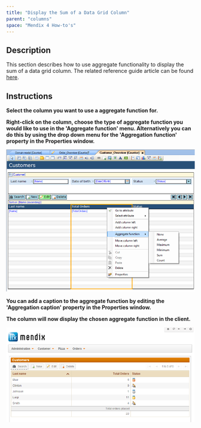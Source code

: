 ```yaml
---
title: "Display the Sum of a Data Grid Column"
parent: "columns"
space: "Mendix 4 How-to's"
---
```

## Description

This section describes how to use aggregate functionality to display the sum of a data grid column. The related reference guide article can be found [here](/refguide4/columns).

## Instructions

 **Select the column you want to use a aggregate function for.**

 **Right-click on the column, choose the type of aggregate function you would like to use in the 'Aggregate function' menu. Alternatively you can do this by using the drop down menu for the 'Aggregation function' property in the Properties window.**

![](attachments/2621558/2752612.png)

 **You can add a caption to the aggregate function by editing the 'Aggregation caption' property in the Properties window.**

 **The column will now display the chosen aggregate function in the client.**

![](attachments/2621558/2752613.png)

